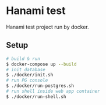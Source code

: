 # Hanami test

Hanami test project run by docker.

## Setup
```sh
# build & run
$ docker-compose up --build
# init database
$ ./docker/init.sh
# run PG console
$ ./docker/run-postgres.sh
# run shell inside web app container
$ ./docker/run-shell.sh
```
